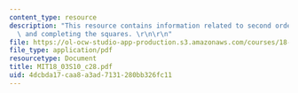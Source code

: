 ```yaml
---
content_type: resource
description: "This resource contains information related to second order equations\
  \ and completing the squares. \r\n\r\n"
file: https://ol-ocw-studio-app-production.s3.amazonaws.com/courses/18-03-differential-equations-spring-2010/4dcbda17caa8a3ad7131280bb326fc11_MIT18_03S10_c28.pdf
file_type: application/pdf
resourcetype: Document
title: MIT18_03S10_c28.pdf
uid: 4dcbda17-caa8-a3ad-7131-280bb326fc11
---
```

